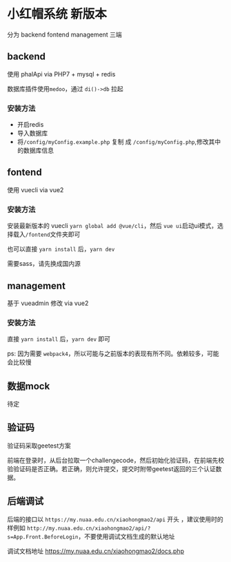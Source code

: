 # 小红帽系统 新版本

分为 backend fontend management 三端

## backend

使用 phalApi via PHP7 + mysql + redis

数据库插件使用`medoo`，通过 `di()->db` 拉起

### 安装方法

* 开启redis
* 导入数据库
* 将`/config/myConfig.example.php` 复制 成 `/config/myConfig.php`,修改其中的数据库信息

## fontend

使用 vuecli via vue2

### 安装方法

安装最新版本的 vuecli `yarn global add @vue/cli`，然后 `vue ui`启动ui模式，选择载入`/fontend`文件夹即可

也可以直接 `yarn install` 后，`yarn dev`

需要sass，请先换成国内源

## management

基于 vueadmin 修改 via vue2

### 安装方法

直接 `yarn install` 后，`yarn dev` 即可

ps: 因为需要 `webpack4`，所以可能与之前版本的表现有所不同。依赖较多，可能会比较慢

## 数据mock

待定


## 验证码

验证码采取geetest方案

前端在登录时，从后台拉取一个challengecode，然后初始化验证码，在前端先校验验证码是否正确。若正确，则允许提交，提交时附带geetest返回的三个认证数据。

## 后端调试

后端的接口以 `https://my.nuaa.edu.cn/xiaohongmao2/api` 开头 ，建议使用时的样例如 `http://my.nuaa.edu.cn/xiaohongmao2/api/?s=App.Front.BeforeLogin`，不要使用调试文档生成的默认地址

调试文档地址 <https://my.nuaa.edu.cn/xiaohongmao2/docs.php>
